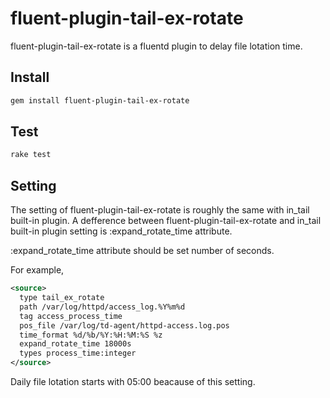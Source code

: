 # fluent-plugin-tail-ex-rotate

fluent-plugin-tail-ex-rotate is a fluentd plugin to delay file lotation time.

## Install

```sh
gem install fluent-plugin-tail-ex-rotate
```

## Test

```sh
rake test
```

## Setting

The setting of fluent-plugin-tail-ex-rotate is roughly the same with in_tail built-in plugin.
A defference between fluent-plugin-tail-ex-rotate and in_tail built-in plugin setting is :expand_rotate_time attribute.

:expand_rotate_time attribute should be set number of seconds.

For example,
```xml
<source>
  type tail_ex_rotate
  path /var/log/httpd/access_log.%Y%m%d
  tag access_process_time
  pos_file /var/log/td-agent/httpd-access.log.pos
  time_format %d/%b/%Y:%H:%M:%S %z
  expand_rotate_time 18000s
  types process_time:integer
</source>
```

Daily file lotation starts with 05:00 beacause of this setting.
